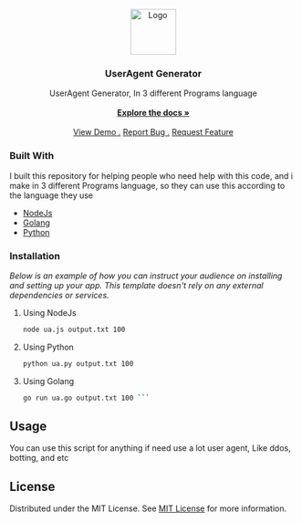 
<br/>
<div align="center">
<a href="https://github.com/ShaanCoding/ReadME-Generator">
<img src="https://encrypted-tbn0.gstatic.com/images?q=tbn:ANd9GcRGEaxTtv9A7cNf63Fkd8DdSONAESzzvMSTjg&usqp=CAU" alt="Logo" width="80" height="80">
</a>
<h3 align="center">UserAgent Generator</h3>
<p align="center">
UserAgent Generator, In 3 different Programs language 
<br/>
<br/>
<a href="https://github.com/ShaanCoding/ReadME-Generator/"><strong>Explore the docs »</strong></a>
<br/>
<br/>
<a href="https://github.com/SirGateHgL/UserAgent/">View Demo .</a>  
<a href="https://github.com/SirGateHgL/UserAgent/issues/new?labels=bug&template=bug-report---.md">Report Bug .</a>
<a href="https://github.com/SirGateHgL/UserAgent/issues/new?labels=enhancement&template=feature-request---.md">Request Feature</a>
</p>
</div>

### Built With

I built this repository for helping people who need help with this code, and i make in 3 different Programs language, so they can use this according to the language they use

- [NodeJs](https://github.com/SirGateHgL/UserAgent/blob/main/ua.js)
- [Golang](https://github.com/SirGateHgL/UserAgent/blob/main/ua.go)
- [Python](https://github.com/SirGateHgL/UserAgent/blob/main/ua.py)
### Installation

_Below is an example of how you can instruct your audience on installing and setting up your app. This template doesn't rely on any external dependencies or services._

1. Using NodeJs
   ```sh
   node ua.js output.txt 100
   ```
2. Using Python
   ```sh
   python ua.py output.txt 100
   ```
3. Using Golang
   ```sh
   go run ua.go output.txt 100 ```
## Usage

You can use this script for anything if need use a lot user agent, Like ddos, botting, and etc
## License

Distributed under the MIT License. See [MIT License](https://opensource.org/licenses/MIT) for more information.
